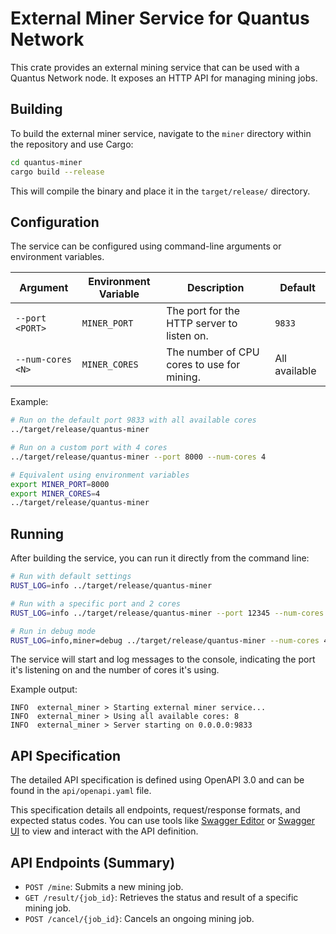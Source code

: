 # External Miner Service for Quantus Network

This crate provides an external mining service that can be used with a Quantus Network node. It exposes an HTTP API for
managing mining jobs.

## Building

To build the external miner service, navigate to the `miner` directory within the repository and use Cargo:

```bash
cd quantus-miner
cargo build --release
```

This will compile the binary and place it in the `target/release/` directory.

## Configuration

The service can be configured using command-line arguments or environment variables.

| Argument          | Environment Variable | Description                                | Default       |
|-------------------|----------------------|--------------------------------------------|---------------|
| `--port <PORT>`   | `MINER_PORT`         | The port for the HTTP server to listen on. | `9833`        |
| `--num-cores <N>` | `MINER_CORES`        | The number of CPU cores to use for mining. | All available |

Example:

```bash
# Run on the default port 9833 with all available cores
../target/release/quantus-miner

# Run on a custom port with 4 cores
../target/release/quantus-miner --port 8000 --num-cores 4

# Equivalent using environment variables
export MINER_PORT=8000
export MINER_CORES=4
../target/release/quantus-miner
```

## Running

After building the service, you can run it directly from the command line:

```bash
# Run with default settings
RUST_LOG=info ../target/release/quantus-miner

# Run with a specific port and 2 cores
RUST_LOG=info ../target/release/quantus-miner --port 12345 --num-cores 2

# Run in debug mode
RUST_LOG=info,miner=debug ../target/release/quantus-miner --num-cores 4

```

The service will start and log messages to the console, indicating the port it's listening on and the number of cores
it's using.

Example output:

```
INFO  external_miner > Starting external miner service...
INFO  external_miner > Using all available cores: 8
INFO  external_miner > Server starting on 0.0.0.0:9833 
```

## API Specification

The detailed API specification is defined using OpenAPI 3.0 and can be found in the `api/openapi.yaml` file.

This specification details all endpoints, request/response formats, and expected status codes.
You can use tools like [Swagger Editor](https://editor.swagger.io/)
or [Swagger UI](https://swagger.io/tools/swagger-ui/) to view and interact with the API definition.

## API Endpoints (Summary)

* `POST /mine`: Submits a new mining job.
* `GET /result/{job_id}`: Retrieves the status and result of a specific mining job.
* `POST /cancel/{job_id}`: Cancels an ongoing mining job. 